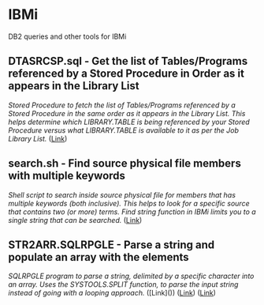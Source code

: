 # IBMi
DB2 queries and other tools for IBMi

## DTASRCSP.sql - Get the list of Tables/Programs referenced by a Stored Procedure in Order as it appears in the Library List
*Stored Procedure to fetch the list of Tables/Programs referenced by a Stored Procedure in the same order as it appears in the Library List. This helps determine which LIBRARY.TABLE is being referenced by your Stored Procedure versus what LIBRARY.TABLE is available to it as per the Job Library List.*
([Link](https://gist.github.com/AbrahamReuben/e5854a184ec3704f0f9a52479e5f8ed0))

## search.sh - Find source physical file members with multiple keywords
*Shell script to search inside source physical file for members that has multiple keywords (both inclusive). This helps to look for a specific source that contains two (or more) terms. Find string function in IBMi limits you to a single string that can be searched.*
([Link](https://gist.github.com/AbrahamReuben/287c3b9603f89a35bfb473f95f8592d7))

## STR2ARR.SQLRPGLE - Parse a string and populate an array with the elements
*SQLRPGLE program to parse a string, delimited by a specific character into an array. Uses the SYSTOOLS.SPLIT function, to parse the input string instead of going with a looping approach.*
([Link](<script src="https://gist.github.com/AbrahamReuben/d4bdad7bf631c7fb45e3608bb4259fe5.js"></script>))
([Link](https://gist.github.com/AbrahamReuben/d4bdad7bf631c7fb45e3608bb4259fe5.js))
([Link](https://gist.github.com/AbrahamReuben/d4bdad7bf631c7fb45e3608bb4259fe5))
